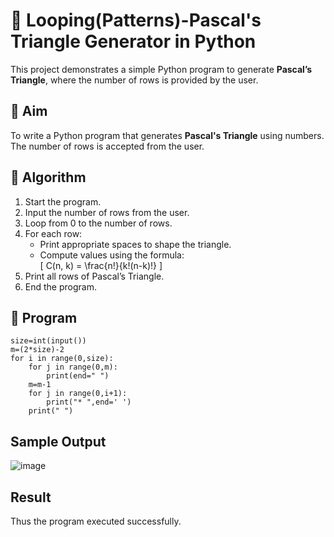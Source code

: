 # 🔺 Looping(Patterns)-Pascal's Triangle Generator in Python

This project demonstrates a simple Python program to generate **Pascal’s Triangle**, where the number of rows is provided by the user.



## 🎯 Aim

To write a Python program that generates **Pascal's Triangle** using numbers. The number of rows is accepted from the user.



## 🧠 Algorithm

1. Start the program.
2. Input the number of rows from the user.
3. Loop from 0 to the number of rows.
4. For each row:
   - Print appropriate spaces to shape the triangle.
   - Compute values using the formula:  
     \[
     C(n, k) = \frac{n!}{k!(n-k)!}
     \]
5. Print all rows of Pascal’s Triangle.
6. End the program.



## 🧪 Program
```
size=int(input())
m=(2*size)-2
for i in range(0,size):
    for j in range(0,m):
        print(end=" ")
    m=m-1
    for j in range(0,i+1):
        print("* ",end=' ')
    print(" ")
```

## Sample Output
![image](https://github.com/user-attachments/assets/5c585d1e-78a8-4abd-a51f-1961778ffa9a)


## Result
Thus the program executed successfully.


